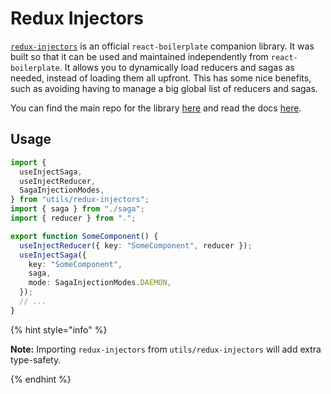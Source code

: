 # Redux Injectors

[`redux-injectors`](https://github.com/react-boilerplate/redux-injectors) is an official `react-boilerplate` companion library. It was built so that it can be used and maintained independently from `react-boilerplate`. It allows you to dynamically load reducers and sagas as needed, instead of loading them all upfront. This has some nice benefits, such as avoiding having to manage a big global list of reducers and sagas.

You can find the main repo for the library [here](https://github.com/react-boilerplate/redux-injectors) and read the docs [here](https://github.com/react-boilerplate/redux-injectors/blob/master/docs/api.md).

## Usage

```ts
import {
  useInjectSaga,
  useInjectReducer,
  SagaInjectionModes,
} from "utils/redux-injectors";
import { saga } from "./saga";
import { reducer } from ".";

export function SomeComponent() {
  useInjectReducer({ key: "SomeComponent", reducer });
  useInjectSaga({
    key: "SomeComponent",
    saga,
    mode: SagaInjectionModes.DAEMON,
  });
  // ...
}
```

{% hint style="info" %}

**Note:** Importing `redux-injectors` from `utils/redux-injectors` will add extra type-safety.

{% endhint %}
